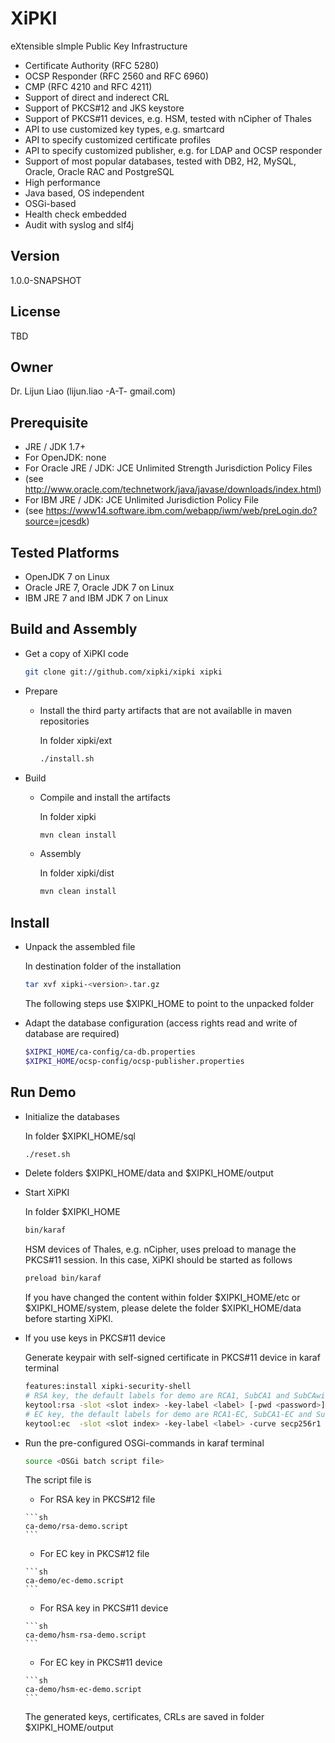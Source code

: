 XiPKI
=========

eXtensible sImple Public Key Infrastructure

  - Certificate Authority (RFC 5280)
  - OCSP Responder (RFC 2560 and RFC 6960)
  - CMP (RFC 4210 and RFC 4211)
  - Support of direct and inderect CRL
  - Support of PKCS#12 and JKS keystore
  - Support of PKCS#11 devices, e.g. HSM, tested with nCipher of Thales
  - API to use customized key types, e.g. smartcard
  - API to specify customized certificate profiles
  - API to specify customized publisher, e.g. for LDAP and OCSP responder
  - Support of most popular databases, tested with DB2, H2, MySQL, Oracle, Oracle RAC and PostgreSQL
  - High performance
  - Java based, OS independent
  - OSGi-based
  - Health check embedded
  - Audit with syslog and slf4j
  
Version
----

1.0.0-SNAPSHOT

License
-----------

TBD

Owner
-----------
Dr. Lijun Liao (lijun.liao -A-T- gmail.com)

Prerequisite
------------
* JRE / JDK 1.7+
* For OpenJDK: none
* For Oracle JRE / JDK: JCE Unlimited Strength Jurisdiction Policy Files
*    (see http://www.oracle.com/technetwork/java/javase/downloads/index.html)
* For IBM JRE / JDK:  JCE Unlimited Jurisdiction Policy File
*    (see https://www14.software.ibm.com/webapp/iwm/web/preLogin.do?source=jcesdk) 

Tested Platforms
----------------
* OpenJDK 7 on Linux
* Oracle JRE 7, Oracle JDK 7 on Linux
* IBM JRE 7 and IBM JDK 7 on Linux

Build and Assembly
------------------
* Get a copy of XiPKI code
  ```sh
  git clone git://github.com/xipki/xipki xipki
  ```

* Prepare
  * Install the third party artifacts that are not availablle in maven repositories
    
    In folder xipki/ext
    ```sh
    ./install.sh
    ```
 
* Build
  * Compile and install the artifacts
    
    In folder xipki
    ```sh
    mvn clean install
    ```
    
  * Assembly
  
    In folder xipki/dist
    ```sh
    mvn clean install
    ```

Install
-------

* Unpack the assembled file
 
    In destination folder of the installation
    ```sh
    tar xvf xipki-<version>.tar.gz
    ```
    The following steps use $XIPKI_HOME to point to the unpacked folder

* Adapt the database configuration (access rights read and write of database are required)

    ```sh
    $XIPKI_HOME/ca-config/ca-db.properties
    $XIPKI_HOME/ocsp-config/ocsp-publisher.properties
    ```

Run Demo
-----

* Initialize the databases

    In folder $XIPKI_HOME/sql
    ```sh
    ./reset.sh
    ```
* Delete folders $XIPKI_HOME/data and $XIPKI_HOME/output

* Start XiPKI
  
    In folder $XIPKI_HOME
    ```sh
    bin/karaf
    ```

    HSM devices of Thales, e.g. nCipher, uses preload to manage the PKCS#11 session. In this case, XiPKI should be started as follows
    ```sh
    preload bin/karaf
    ```

    If you have changed the content within folder $XIPKI_HOME/etc or $XIPKI_HOME/system, please delete the folder $XIPKI_HOME/data before starting XiPKI.

* If you use keys in PKCS#11 device

    Generate keypair with self-signed certificate in PKCS#11 device in karaf terminal
    ```sh
    features:install xipki-security-shell
    # RSA key, the default labels for demo are RCA1, SubCA1 and SubCAwithCRL1, and the default slot is 1
    keytool:rsa -slot <slot index> -key-label <label> [-pwd <password>]
    # EC key, the default labels for demo are RCA1-EC, SubCA1-EC and SubCAwithCRL1-EC, and the default slot is 1
    keytool:ec  -slot <slot index> -key-label <label> -curve secp256r1 [-pwd <password>]
    ```
* Run the pre-configured OSGi-commands in karaf terminal
  
    ```sh
    source <OSGi batch script file>
    ```
    The script file is
     * For RSA key in PKCS#12 file
     
      ```sh
      ca-demo/rsa-demo.script
      ```
       
     * For EC key in PKCS#12 file
     
      ```sh
      ca-demo/ec-demo.script
      ```
       
     * For RSA key in PKCS#11 device
     
      ```sh
      ca-demo/hsm-rsa-demo.script
      ```
       
     * For EC key in PKCS#11 device
     
      ```sh
      ca-demo/hsm-ec-demo.script
      ```
    The generated keys, certificates, CRLs are saved in folder $XIPKI_HOME/output
  

